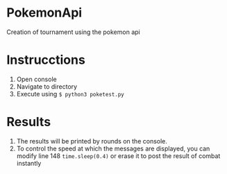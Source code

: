 # PokemonApi
Creation of tournament using the pokemon api

# Instrucctions
1. Open console
2. Navigate to directory
3. Execute using ```$ python3 poketest.py```

# Results
1. The results will be printed by rounds on the console.
2. To control the speed at which the messages are displayed, you can modify line 148 ```time.sleep(0.4)``` or erase it to post the result of combat instantly
